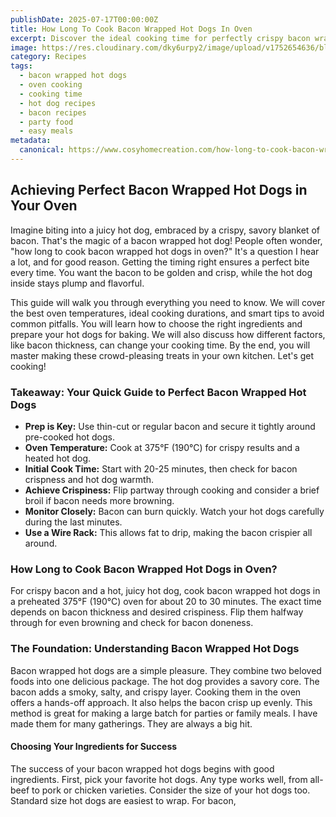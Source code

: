 ```yaml
---
publishDate: 2025-07-17T00:00:00Z
title: How Long To Cook Bacon Wrapped Hot Dogs In Oven
excerpt: Discover the ideal cooking time for perfectly crispy bacon wrapped hot dogs in your oven. Get juicy results and golden bacon every time.
image: https://res.cloudinary.com/dky6urpy2/image/upload/v1752654636/blog_image_1752654635_evjeiu.webp
category: Recipes
tags:
  - bacon wrapped hot dogs
  - oven cooking
  - cooking time
  - hot dog recipes
  - bacon recipes
  - party food
  - easy meals
metadata:
  canonical: https://www.cosyhomecreation.com/how-long-to-cook-bacon-wrapped-hot-dogs-in-oven
---
```


## Achieving Perfect Bacon Wrapped Hot Dogs in Your Oven

Imagine biting into a juicy hot dog, embraced by a crispy, savory blanket of bacon. That's the magic of a bacon wrapped hot dog! People often wonder, "how long to cook bacon wrapped hot dogs in oven?" It's a question I hear a lot, and for good reason. Getting the timing right ensures a perfect bite every time. You want the bacon to be golden and crisp, while the hot dog inside stays plump and flavorful.

This guide will walk you through everything you need to know. We will cover the best oven temperatures, ideal cooking durations, and smart tips to avoid common pitfalls. You will learn how to choose the right ingredients and prepare your hot dogs for baking. We will also discuss how different factors, like bacon thickness, can change your cooking time. By the end, you will master making these crowd-pleasing treats in your own kitchen. Let's get cooking!

### Takeaway: Your Quick Guide to Perfect Bacon Wrapped Hot Dogs

*   **Prep is Key:** Use thin-cut or regular bacon and secure it tightly around pre-cooked hot dogs.
*   **Oven Temperature:** Cook at 375°F (190°C) for crispy results and a heated hot dog.
*   **Initial Cook Time:** Start with 20-25 minutes, then check for bacon crispness and hot dog warmth.
*   **Achieve Crispiness:** Flip partway through cooking and consider a brief broil if bacon needs more browning.
*   **Monitor Closely:** Bacon can burn quickly. Watch your hot dogs carefully during the last minutes.
*   **Use a Wire Rack:** This allows fat to drip, making the bacon crispier all around.

### How Long to Cook Bacon Wrapped Hot Dogs in Oven?

For crispy bacon and a hot, juicy hot dog, cook bacon wrapped hot dogs in a preheated 375°F (190°C) oven for about 20 to 30 minutes. The exact time depends on bacon thickness and desired crispiness. Flip them halfway through for even browning and check for bacon doneness.

### The Foundation: Understanding Bacon Wrapped Hot Dogs

Bacon wrapped hot dogs are a simple pleasure. They combine two beloved foods into one delicious package. The hot dog provides a savory core. The bacon adds a smoky, salty, and crispy layer. Cooking them in the oven offers a hands-off approach. It also helps the bacon crisp up evenly. This method is great for making a large batch for parties or family meals. I have made them for many gatherings. They are always a big hit.

#### Choosing Your Ingredients for Success

The success of your bacon wrapped hot dogs begins with good ingredients. First, pick your favorite hot dogs. Any type works well, from all-beef to pork or chicken varieties. Consider the size of your hot dogs too. Standard size hot dogs are easiest to wrap. For bacon,